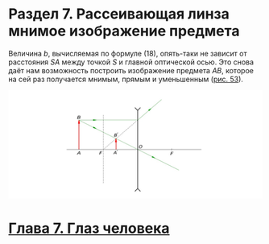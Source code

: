 # Раздел 7. Рассеивающая линза мнимое изображение предмета
Величина $b$, вычисляемая по формуле (18), опять-таки не зависит от расстояния $SA$ между точкой $S$ и главной оптической осью. Это снова даёт нам возможность построить изображение предмета $AB$, которое на сей раз получается мнимым, прямым и уменьшенным ([рис. 53](/image/Рисунок53.jpg)).

![Изображение мнимое, прямое, уменьшенное](/image/Рисунок53.jpg)

# [Глава 7. Глаз человека](/Глаз%20человека)
